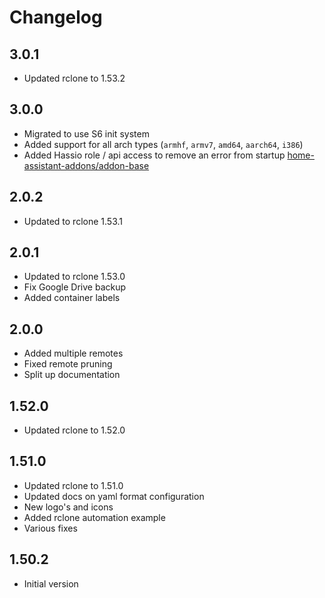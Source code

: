 # Changelog

## 3.0.1

* Updated rclone to 1.53.2

## 3.0.0

* Migrated to use S6 init system
* Added support for all arch types (`armhf`, `armv7`, `amd64`, `aarch64`, `i386`)
* Added Hassio role / api access to remove an error from startup [home-assistant-addons/addon-base](https://github.com/home-assistant-addons/addon-base/issues/41)

## 2.0.2

* Updated to rclone 1.53.1

## 2.0.1

* Updated to rclone 1.53.0
* Fix Google Drive backup
* Added container labels

## 2.0.0

* Added multiple remotes
* Fixed remote pruning
* Split up documentation

## 1.52.0

* Updated rclone to 1.52.0

## 1.51.0

* Updated rclone to 1.51.0
* Updated docs on yaml format configuration
* New logo's and icons
* Added rclone automation example
* Various fixes

## 1.50.2

* Initial version